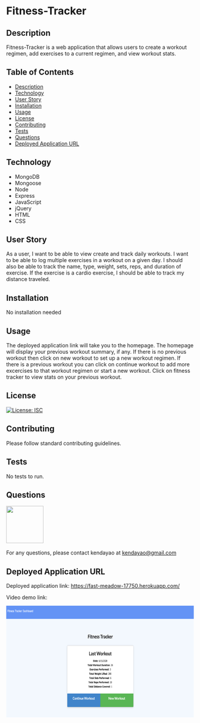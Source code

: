 # Fitness-Tracker

## Description

Fitness-Tracker is a web application that allows users to create a workout regimen, add exercises to a current regimen, and view workout stats.

## Table of Contents

* [Description](#description)
* [Technology](#technology)
* [User Story](#user-story)
* [Installation](#installation)
* [Usage](#usage)
* [License](#license)
* [Contributing](#contributing)
* [Tests](#tests)
* [Questions](#questions)
* [Deployed Application URL](#deployed-application-URL)

## Technology

- MongoDB
- Mongoose
- Node
- Express
- JavaScript
- jQuery
- HTML
- CSS


## User Story


As a user, I want to be able to view create and track daily workouts. I want to be able to log multiple exercises in a workout on a given day. I should also be able to track the name, type, weight, sets, reps, and duration of exercise. If the exercise is a cardio exercise, I should be able to track my distance traveled.


## Installation


No installation needed


## Usage

The deployed application link will take you to the homepage. The homepage will display your previous workout summary, if any. If there is no previous workout then click on new workout to set up a new workout regimen. If there is a previous workout you can click on continue workout to add more excercises to that workout regimen or start a new workout. Click on fitness tracker to view stats on your previous workout.



## License


[![License: ISC](https://img.shields.io/badge/License-ISC-blue.svg)](https://opensource.org/licenses/ISC)


## Contributing


Please follow standard contributing guidelines.


## Tests


No tests to run.


## Questions

<img src="https://avatars3.githubusercontent.com/u/62568395?v=4" width="100" height="100">

For any questions, please contact kendayao at kendayao@gmail.com

## Deployed Application URL

Deployed application link: https://fast-meadow-17750.herokuapp.com/

Video demo link: 

<img src="public/images/fitness-tracker.png" width="550" height="300">
